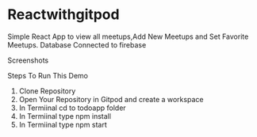 # Reactwithgitpod
Simple React App to view all meetups,Add New Meetups and Set Favorite Meetups.
Database Connected to firebase

Screenshots



Steps To Run This Demo
<ol>
<li>Clone Repository</li>
<li>Open Your Repository in Gitpod and create a workspace</li>
<li>In Termiinal cd to todoapp folder</li>
<li>In Termiinal type npm install</li>
<li>In Termiinal type npm start</li>
</ol>
